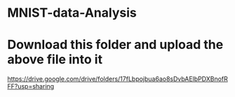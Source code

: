 # MNIST-data-Analysis

# Download this folder and upload the above file into it

https://drive.google.com/drive/folders/17fLbpojbua6ao8sDvbAElbPDXBnofRFF?usp=sharing
